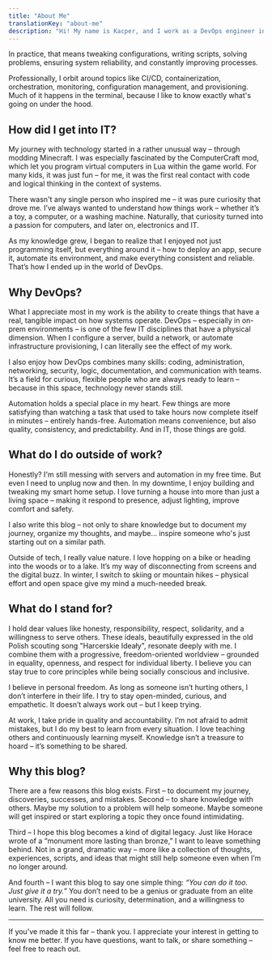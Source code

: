 ```yaml
---
title: "About Me"
translationKey: "about-me"
description: "Hi! My name is Kacper, and I work as a DevOps engineer in a large international corporation. It's a broad term, but simply put: I focus on automation, infrastructure management, and building environments that support development teams."
---
```


In practice, that means tweaking configurations, writing scripts, solving problems, ensuring system reliability, and constantly improving processes.

Professionally, I orbit around topics like CI/CD, containerization, orchestration, monitoring, configuration management, and provisioning. Much of it happens in the terminal, because I like to know exactly what's going on under the hood.

## How did I get into IT?

My journey with technology started in a rather unusual way – through modding Minecraft. I was especially fascinated by the ComputerCraft mod, which let you program virtual computers in Lua within the game world. For many kids, it was just fun – for me, it was the first real contact with code and logical thinking in the context of systems.

There wasn't any single person who inspired me – it was pure curiosity that drove me. I’ve always wanted to understand how things work – whether it’s a toy, a computer, or a washing machine. Naturally, that curiosity turned into a passion for computers, and later on, electronics and IT.

As my knowledge grew, I began to realize that I enjoyed not just programming itself, but everything around it – how to deploy an app, secure it, automate its environment, and make everything consistent and reliable. That’s how I ended up in the world of DevOps.

## Why DevOps?

What I appreciate most in my work is the ability to create things that have a real, tangible impact on how systems operate. DevOps – especially in on-prem environments – is one of the few IT disciplines that have a physical dimension. When I configure a server, build a network, or automate infrastructure provisioning, I can literally see the effect of my work.

I also enjoy how DevOps combines many skills: coding, administration, networking, security, logic, documentation, and communication with teams. It’s a field for curious, flexible people who are always ready to learn – because in this space, technology never stands still.

Automation holds a special place in my heart. Few things are more satisfying than watching a task that used to take hours now complete itself in minutes – entirely hands-free. Automation means convenience, but also quality, consistency, and predictability. And in IT, those things are gold.

## What do I do outside of work?

Honestly? I'm still messing with servers and automation in my free time. But even I need to unplug now and then. In my downtime, I enjoy building and tweaking my smart home setup. I love turning a house into more than just a living space – making it respond to presence, adjust lighting, improve comfort and safety.

I also write this blog – not only to share knowledge but to document my journey, organize my thoughts, and maybe... inspire someone who's just starting out on a similar path.

Outside of tech, I really value nature. I love hopping on a bike or heading into the woods or to a lake. It’s my way of disconnecting from screens and the digital buzz. In winter, I switch to skiing or mountain hikes – physical effort and open space give my mind a much-needed break.

## What do I stand for?

I hold dear values like honesty, responsibility, respect, solidarity, and a willingness to serve others. These ideals, beautifully expressed in the old Polish scouting song "Harcerskie Ideały", resonate deeply with me. I combine them with a progressive, freedom-oriented worldview – grounded in equality, openness, and respect for individual liberty. I believe you can stay true to core principles while being socially conscious and inclusive.

I believe in personal freedom. As long as someone isn’t hurting others, I don’t interfere in their life. I try to stay open-minded, curious, and empathetic. It doesn’t always work out – but I keep trying.

At work, I take pride in quality and accountability. I’m not afraid to admit mistakes, but I do my best to learn from every situation. I love teaching others and continuously learning myself. Knowledge isn’t a treasure to hoard – it’s something to be shared.

## Why this blog?

There are a few reasons this blog exists. First – to document my journey, discoveries, successes, and mistakes. Second – to share knowledge with others. Maybe my solution to a problem will help someone. Maybe someone will get inspired or start exploring a topic they once found intimidating.

Third – I hope this blog becomes a kind of digital legacy. Just like Horace wrote of a “monument more lasting than bronze,” I want to leave something behind. Not in a grand, dramatic way – more like a collection of thoughts, experiences, scripts, and ideas that might still help someone even when I’m no longer around.

And fourth – I want this blog to say one simple thing: *“You can do it too. Just give it a try.”* You don’t need to be a genius or graduate from an elite university. All you need is curiosity, determination, and a willingness to learn. The rest will follow.

---

If you’ve made it this far – thank you. I appreciate your interest in getting to know me better. If you have questions, want to talk, or share something – feel free to reach out.
